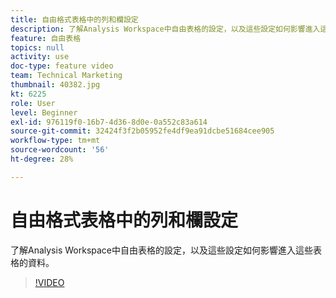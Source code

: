 ```yaml
---
title: 自由格式表格中的列和欄設定
description: 了解Analysis Workspace中自由表格的設定，以及這些設定如何影響進入這些表格的資料。
feature: 自由表格
topics: null
activity: use
doc-type: feature video
team: Technical Marketing
thumbnail: 40382.jpg
kt: 6225
role: User
level: Beginner
exl-id: 976119f0-16b7-4d36-8d0e-0a552c83a614
source-git-commit: 32424f3f2b05952fe4df9ea91dcbe51684cee905
workflow-type: tm+mt
source-wordcount: '56'
ht-degree: 28%

---
```


# 自由格式表格中的列和欄設定

了解Analysis Workspace中自由表格的設定，以及這些設定如何影響進入這些表格的資料。

>[!VIDEO](https://video.tv.adobe.com/v/40382/?quality=12&learn=on)
